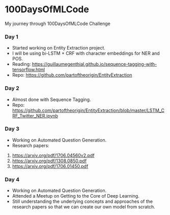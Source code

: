 # 100DaysOfMLCode

My journey through 100DaysOfMLCode Challenge

### Day 1
- Started working on Entity Extraction project.
- I will be using bi-LSTM + CRF with character embeddings for NER and POS.
- Reading: https://guillaumegenthial.github.io/sequence-tagging-with-tensorflow.html
- Repo: https://github.com/partoftheorigin/EntityExtraction

### Day 2
- Almost done with Sequence Tagging.
- Repo: https://github.com/partoftheorigin/EntityExtraction/blob/master/LSTM_CRF_Twitter_NER.ipynb

### Day 3
- Working on Automated Question Generation.
- Research papers:
1. https://arxiv.org/pdf/1706.04560v2.pdf
2. https://arxiv.org/pdf/1308.0850.pdf
3. https://arxiv.org/pdf/1706.01450.pdf

### Day 4
- Working on Automated Question Generation.
- Attended a Meetup on Getting to the Core of Deep Learning.
- Still understanding the underlying concepts and approaches of the research papers so that we can create our own model from scratch.
